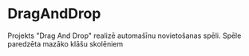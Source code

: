 # DragAndDrop
Projekts "Drag And Drop" realizē automašīnu novietošanas spēli. Spēle paredzēta mazāko klāšu skolēniem
